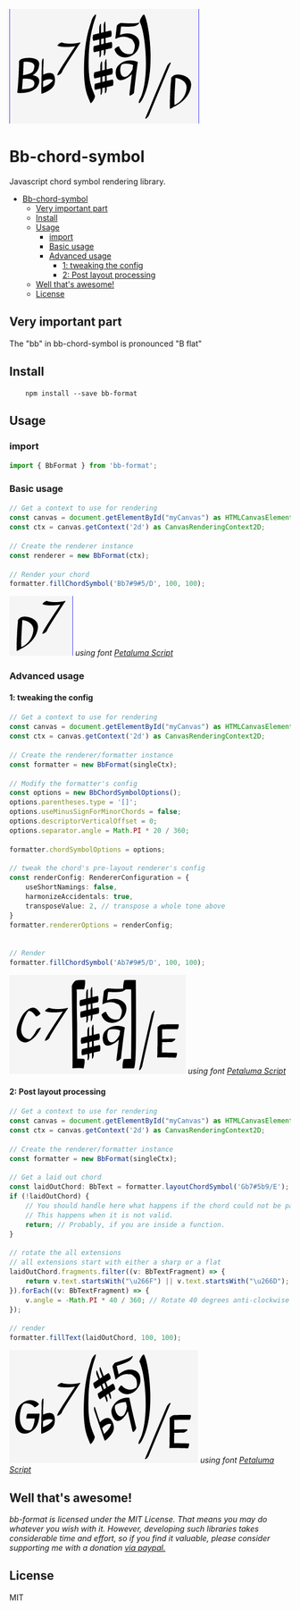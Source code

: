 ![preview chord symbol](img/preview.png)

# Bb-chord-symbol

Javascript chord symbol rendering library.

- [Bb-chord-symbol](#bb-chord-symbol)
  - [Very important part](#very-important-part)
  - [Install](#install)
  - [Usage](#usage)
    - [import](#import)
    - [Basic usage](#basic-usage)
    - [Advanced usage](#advanced-usage)
      - [1: tweaking the config](#1-tweaking-the-config)
      - [2: Post layout processing](#2-post-layout-processing)
  - [Well that's awesome!](#well-thats-awesome)
  - [License](#license)

## Very important part

The "bb" in bb-chord-symbol is pronounced "B flat"

## Install

```shell
    npm install --save bb-format
```

## Usage

### import

```typescript
import { BbFormat } from 'bb-format';
```

### Basic usage

``` typescript
// Get a context to use for rendering
const canvas = document.getElementById("myCanvas") as HTMLCanvasElement;
const ctx = canvas.getContext('2d') as CanvasRenderingContext2D;

// Create the renderer instance
const renderer = new BbFormat(ctx);

// Render your chord
formatter.fillChordSymbol('Bb7#9#5/D', 100, 100);
```

![a rendered chord](./img/basicUsage.png)
*using font [Petaluma Script](https://github.com/steinbergmedia/petaluma)*

### Advanced usage

#### 1: tweaking the config

``` typescript
// Get a context to use for rendering
const canvas = document.getElementById("myCanvas") as HTMLCanvasElement;
const ctx = canvas.getContext('2d') as CanvasRenderingContext2D;

// Create the renderer/formatter instance
const formatter = new BbFormat(singleCtx);

// Modify the formatter's config
const options = new BbChordSymbolOptions();
options.parentheses.type = '[]';
options.useMinusSignForMinorChords = false;
options.descriptorVerticalOffset = 0;
options.separator.angle = Math.PI * 20 / 360;

formatter.chordSymbolOptions = options;

// tweak the chord's pre-layout renderer's config
const renderConfig: RendererConfiguration = {
    useShortNamings: false,
    harmonizeAccidentals: true,
    transposeValue: 2, // transpose a whole tone above
}
formatter.rendererOptions = renderConfig;


// Render
formatter.fillChordSymbol('Ab7#9#5/D', 100, 100);
```

![a rendered chord](./img/complexExample1.png)
*using font [Petaluma Script](https://github.com/steinbergmedia/petaluma)*

#### 2: Post layout processing

``` typescript
// Get a context to use for rendering
const canvas = document.getElementById("myCanvas") as HTMLCanvasElement;
const ctx = canvas.getContext('2d') as CanvasRenderingContext2D;

// Create the renderer/formatter instance
const formatter = new BbFormat(singleCtx);

// Get a laid out chord
const laidOutChord: BbText = formatter.layoutChordSymbol('Gb7#5b9/E');
if (!laidOutChord) {
    // You should handle here what happens if the chord could not be parsed.
    // This happens when it is not valid.
    return; // Probably, if you are inside a function.
}

// rotate the all extensions
// all extensions start with either a sharp or a flat
laidOutChord.fragments.filter((v: BbTextFragment) => {
    return v.text.startsWith("\u266F") || v.text.startsWith("\u266D"); // Unicode flat and sharp
}).forEach((v: BbTextFragment) => {
    v.angle = -Math.PI * 40 / 360; // Rotate 40 degrees anti-clockwise
});

// render
formatter.fillText(laidOutChord, 100, 100);
```

![a rendered chord](./img/complexExample2.png)
*using font [Petaluma Script](https://github.com/steinbergmedia/petaluma)*

## Well that's awesome!

*bb-format is licensed under the MIT License. That means you may do whatever you wish with it. However, developing such libraries takes considerable time and effort, so if you find it valuable, please consider supporting me with a donation [via paypal.](https://www.paypal.com/cgi-bin/webscr?cmd=_s-xclick&hosted_button_id=S2ZCFC2QSQVQ4&source=url)*

## License

MIT
